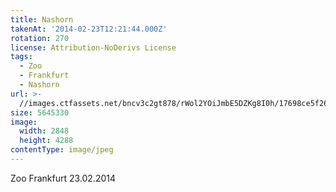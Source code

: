 ```yaml
---
title: Nashorn
takenAt: '2014-02-23T12:21:44.000Z'
rotation: 270
license: Attribution-NoDerivs License
tags:
  - Zoo
  - Frankfurt
  - Nashorn
url: >-
  //images.ctfassets.net/bncv3c2gt878/rWol2YOiJmbE5DZKg8I0h/17698ce5f2660041de07ed77790dcebc/nashorn_12729559505_o
size: 5645330
image:
  width: 2848
  height: 4288
contentType: image/jpeg
---
```


Zoo Frankfurt 23.02.2014